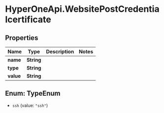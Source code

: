 # HyperOneApi.WebsitePostCredentialcertificate

## Properties

Name | Type | Description | Notes
------------ | ------------- | ------------- | -------------
**name** | **String** |  | 
**type** | **String** |  | 
**value** | **String** |  | 



## Enum: TypeEnum


* `ssh` (value: `"ssh"`)




